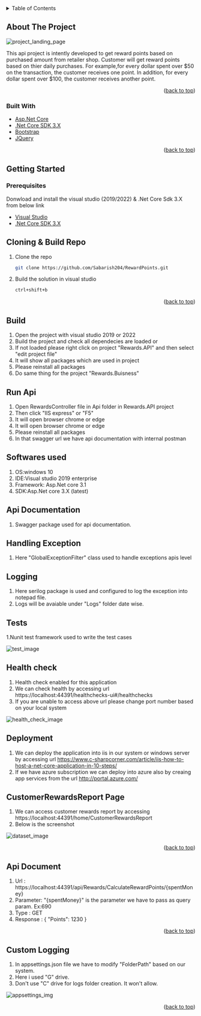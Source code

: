 <div id="top"></div>
<!--
*** Thanks for checking out the Best-README-Template. If you have a suggestion
*** that would make this better, please fork the repo and create a pull request
*** or simply open an issue with the tag "enhancement".
*** Don't forget to give the project a star!
*** Thanks again! Now go create something AMAZING! :D
-->



<!-- PROJECT SHIELDS -->
<!--
*** I'm using markdown "reference style" links for readability.
*** Reference links are enclosed in brackets [ ] instead of parentheses ( ).
*** See the bottom of this document for the declaration of the reference variables
*** for contributors-url, forks-url, etc. This is an optional, concise syntax you may use.
*** https://www.markdownguide.org/basic-syntax/#reference-style-links
-->
 



 


<!-- TABLE OF CONTENTS -->
<details>
  <summary>Table of Contents</summary>
  <ol>
    <li>
      <a href="#about-the-project">About The Project</a>
      <ul>
        <li><a href="#built-with">Built With</a></li>
      </ul>
    </li>
    <li>
      <a href="#getting-started">Getting Started</a>
      <ul>
        <li><a href="#prerequisites">Prerequisites</a></li>       
      </ul>
    </li>
    <li><a href="#cloning--build-repo">Cloning & Build Repo</a></li>
    <li><a href="#build">Build</a></li>
    <li><a href="#run-api">Run Api</a></li>
    <li><a href="#softwares-used">Software Used</a></li>
    <li><a href="#api-documentation">Api Documentation</a></li>
    <li><a href="#handling-exception">Handling Exception</a></li>
    <li><a href="#logging">Logging</a></li>
    <li><a href="#tests">Tests</a></li>
    <li><a href="#health-check">Health Check</a></li>
    <li><a href="#deployment">Deployment</a></li>
    <li><a href="#customerrewardsreport-page">Customerrewardsreport Page</a></li>
    <li><a href="#api-document">Api Document</a></li>
    <li><a href="#cutom-logging">Custom Logging</a></li>
  </ol>
</details>



<!-- ABOUT THE PROJECT -->
## About The Project

![project_landing_page](https://user-images.githubusercontent.com/100580561/170325795-16861955-4d80-41f6-b712-a64bacd95e4b.jpg)


This api project is intently developed to get reward points based on purchased amount from retailer shop.
Customer will get reward points based on thier daily purchases. 
For example,for every dollar spent over $50 on the transaction, the customer receives one point.
In addition, for every dollar spent over $100, the customer receives another point.


<p align="right">(<a href="#top">back to top</a>)</p>



### Built With

* [Asp.Net Core](https://docs.microsoft.com/en-us/aspnet/core/introduction-to-aspnet-core?view=aspnetcore-3.1)
* [.Net Core SDK 3.X](https://dotnet.microsoft.com/en-us/download/dotnet/3.1)
* [Bootstrap](https://getbootstrap.com)
* [JQuery](https://jquery.com)

<p align="right">(<a href="#top">back to top</a>)</p>



<!-- GETTING STARTED -->
## Getting Started

 

### Prerequisites

Donwload and install the visual studio (2019/2022) & .Net Core Sdk 3.X from below link
* [Visual Studio](https://visualstudio.microsoft.com/downloads/)
* [.Net Core SDK 3.X](https://dotnet.microsoft.com/en-us/download/dotnet/3.1)
  

## Cloning & Build Repo

1. Clone the repo
   ```sh
   git clone https://github.com/Sabarish204/RewardPoints.git
   ```
2. Build the solution in visual studio
   ```sh
   ctrl+shift+b
   ```
<p align="right">(<a href="#top">back to top</a>)</p>


## Build
1. Open the project with visual studio 2019 or 2022
2. Build the project and check all dependecies are loaded or 
3. If not loaded please right click on project "Rewards.API" and then select "edit project file"
4. It will show all packages which are used in project
5. Please reinstall all packages
6. Do same thing for the project "Rewards.Buisness"

## Run Api
1. Open RewardsController file in Api folder in Rewards.API project
2. Then click "IIS express" or "F5"
3. It will open browser chrome or edge
4. It will open browser chrome or edge
5. Please reinstall all packages
6. In that swagger url we have api documentation with internal postman

## Softwares used
1. OS:windows 10
2. IDE:Visual studio 2019 enterprise
3. Framework: Asp.Net core 3.1
4. SDK:Asp.Net core 3.X (latest)


## Api Documentation
1. Swagger package used for api documentation.
 
 
## Handling Exception
1. Here "GlobalExceptionFilter" class used to handle exceptions apis level

## Logging
1. Here serilog package is used and configured to log the exception into notepad file.
2. Logs will be avaiable under "Logs" folder date wise.
 
 

## Tests
1.Nunit test framework used to write the test cases
 
 ![test_image](https://user-images.githubusercontent.com/100580561/170326791-faed73b5-bd89-4b50-834c-6bf9535c1cd0.jpg)

## Health check
1. Health check enabled for this application
2. We can check health by accessing url https://localhost:44391/healthchecks-ui#/healthchecks
3. If you are unable to access above url please change port number based on your local system

![health_check_image](https://user-images.githubusercontent.com/100580561/170327145-648e37bc-73d2-418d-b052-7cc5d2ed3a5c.jpg)


## Deployment

1. We can deploy the application into iis in our system or windows server by accessing url https://www.c-sharpcorner.com/article/iis-how-to-host-a-net-core-application-in-10-steps/
2. If we have azure subscription we can deploy into azure also by creaing app services from the url http://portal.azure.com/

## CustomerRewardsReport Page

1. We can access customer rewards report by accessing https://localhost:44391/home/CustomerRewardsReport
2. Below is the screenshot

![dataset_image](https://user-images.githubusercontent.com/100580561/170330268-eb13a98c-caa1-4d02-bf42-ac85cca10171.jpg)

<p align="right">(<a href="#top">back to top</a>)</p>


## Api Document

1. Url      : https://localhost:44391/api/Rewards/CalculateRewardPoints/{spentMoney}
2. Parameter: "{spentMoney}" is the parameter we have to pass as query param. Ex:690
3. Type     : GET
4. Response : { "Points": 1230 }

<p align="right">(<a href="#top">back to top</a>)</p>

## Custom Logging

1. In appsettings.json file we have to modify "FolderPath" based on our system.
2. Here i used "G" drive.
3. Don't use "C" drive for logs folder creation. It won't allow.

![appsettings_img](https://user-images.githubusercontent.com/100580561/176670953-503c0fb0-ed65-4f7e-ae67-1994fa46e52d.PNG)


<p align="right">(<a href="#top">back to top</a>)</p>

  
